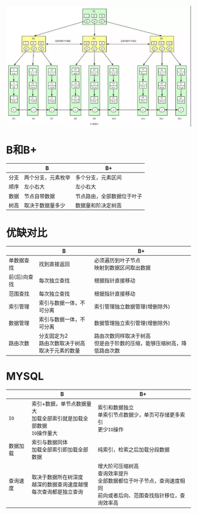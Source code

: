 ![6](../.imgs/B+.jpg)

# B和B+

|      | B                  | B+                         |
| ---- | ------------------ | -------------------------- |
| 分支 | 两个分支，元素枚举 | 多个分支，元素区间         |
| 顺序 | 左小右大           | 左小右大                   |
| 数据 | 节点自带数据       | 节点路由，全部数据位于叶子 |
| 树高 | 取决于数据量多少   | 数据量和阶决定树高         |

# 优缺对比

|              | B                                                         | B+                                                           |
| ------------ | --------------------------------------------------------- | ------------------------------------------------------------ |
| 单数据查找   | 找到直接返回                                              | 必须遍历到叶子节点<br />映射到数据区间取出数据               |
| 前(后)向查找 | 每次独立查找                                              | 根据指针直接移动                                             |
| 范围查找     | 每次独立查找                                              | 根据指针直接移动                                             |
| 索引管理     | 索引与数据一体，不可分离                                  | 索引管理独立数据管理(增删除外)                               |
| 数据管理     | 索引与数据一体，不可分离                                  | 数据管理独立索引管理(增删除外)                               |
| 路由次数     | 分支固定为2<br />路由次数取决于树高<br />取决于元素的数量 | 路由次数同样取决于树高<br />但是由于阶数的压缩，能够压缩树高，降低路由次数 |

# MYSQL

|          | B                                                            | B+                                                           |
| -------- | ------------------------------------------------------------ | ------------------------------------------------------------ |
| ``IO``   | 索引+数据，单节点数据量大<br />加载全部索引就是加载全部数据<br />``IO``操作量大 | 索引和数据独立<br />单索引节点数据少，单页可存储更多索引<br />更少``IO``操作 |
| 数据加载 | 索引与数据同体<br />加载全部索引即加载全部数据               | 纯索引，检索之后加载分段数据                                 |
| 查询速度 | 取决于数据所在树深度<br />越深的数据查询速度越慢<br />每次查询都是独立查询 | 增大阶可压缩树高<br />查询效率提升<br />全部数据都位于叶子节点，查询速度相同<br />前向或者后向、范围查找指针移位，查询效率高 |

